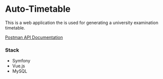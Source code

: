 # Auto-Timetable

This is a web application the is used for generating a 
university examination timetable.

[Postman API Documentation](https://documenter.getpostman.com/view/18957803/VUqmxL7Q)

### Stack

- Symfony
- Vue.js
- MySQL
